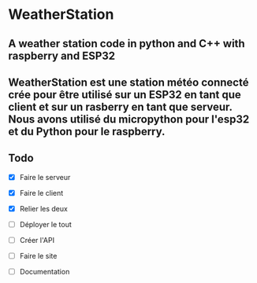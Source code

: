 # WeatherStation
A weather station code in python and C++ with raspberry and ESP32
---

WeatherStation est une station météo connecté crée pour être utilisé sur un ESP32 en tant que client et sur un rasberry en tant que serveur.
Nous avons utilisé du micropython pour l'esp32 et du Python pour le raspberry.
---
## Todo

- [x] Faire le serveur
- [x] Faire le client
- [x] Relier les deux
- [ ] Déployer le tout
- [ ] Créer l'API
- [ ] Faire le site
- [ ] Documentation
 
